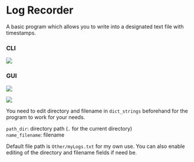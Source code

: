# Log Recorder
A basic program which allows you to write into a designated text file with timestamps.

### CLI

![](https://raw.githubusercontent.com/kittenparry/log-recorder/master/screenshot_cli.png)

### GUI

![](https://raw.githubusercontent.com/kittenparry/log-recorder/master/screenshot_linux.png)

![](https://raw.githubusercontent.com/kittenparry/log-recorder/master/screenshot_windows.png)

You need to edit directory and filename in `dict_strings` beforehand for the program to work for your needs. 

`path_dir`: directory path (`.` for the current directory)  
`name_filename`: filename

Default file path is `Other/myLogs.txt` for my own use. You can also enable editing of the directory and filename fields if need be.

